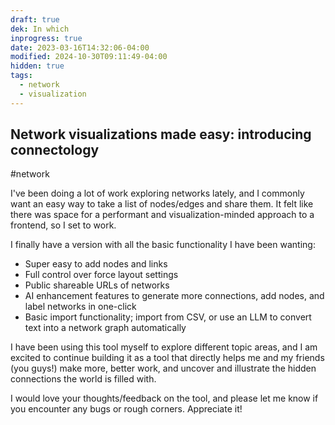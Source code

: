 ```yaml
---
draft: true
dek: In which
inprogress: true
date: 2023-03-16T14:32:06-04:00
modified: 2024-10-30T09:11:49-04:00
hidden: true
tags:
  - network
  - visualization
---
```

## Network visualizations made easy: introducing connectology

#network

I've been doing a lot of work exploring networks lately, and I commonly want an easy way to take a list of nodes/edges and share them. It felt like there was space for a performant and visualization-minded approach to a frontend, so I set to work.

I finally have a version with all the basic functionality I have been wanting:

- Super easy to add nodes and links
- Full control over force layout settings
- Public shareable URLs of networks
- AI enhancement features to generate more connections, add nodes, and label networks in one-click
- Basic import functionality; import from CSV, or use an LLM to convert text into a network graph automatically

I have been using this tool myself to explore different topic areas, and I am excited to continue building it as a tool that directly helps me and my friends (you guys!) make more, better work, and uncover and illustrate the hidden connections the world is filled with.

I would love your thoughts/feedback on the tool, and please let me know if you encounter any bugs or rough corners. Appreciate it!